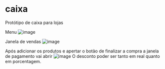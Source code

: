 # caixa
Protótipo de caixa para lojas

Menu
![image](https://user-images.githubusercontent.com/67676175/204076073-de47224e-d4a1-4f1a-a477-5c5e27a88fa5.png)

Janela de vendas
![image](https://user-images.githubusercontent.com/67676175/204076094-b505f244-87b9-49c2-9927-b3fb884a35d1.png)

Após adicionar os produtos e apertar o botão de finalizar a compra a janela de pagamento vai abrir
![image](https://user-images.githubusercontent.com/67676175/204076142-7d140ece-c933-4d1c-a3f8-bee42d3e4a0e.png)
O desconto poder ser tanto em real quanto em porcentagem.
